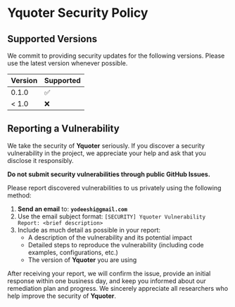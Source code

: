 # Yquoter Security Policy

## Supported Versions

We commit to providing security updates for the following versions. Please use the latest version whenever possible.

| Version   | Supported          |
|-----------|--------------------|
| 0.1.0 | :white_check_mark: |
| < 1.0     | :x:                |

## Reporting a Vulnerability

We take the security of **Yquoter** seriously. If you discover a security vulnerability in the project, we appreciate your help and ask that you disclose it responsibly.

**Do not submit security vulnerabilities through public GitHub Issues.**

Please report discovered vulnerabilities to us privately using the following method:

1. **Send an email** to: **`yodeeshi@gmail.com`**
2. Use the email subject format: `[SECURITY] Yquoter Vulnerability Report: <brief description>`
3. Include as much detail as possible in your report:
   * A description of the vulnerability and its potential impact
   * Detailed steps to reproduce the vulnerability (including code examples, configurations, etc.)
   * The version of **Yquoter** you are using

After receiving your report, we will confirm the issue, provide an initial response within one business day, and keep you informed about our remediation plan and progress. We sincerely appreciate all researchers who help improve the security of **Yquoter**.